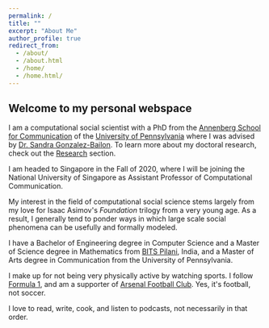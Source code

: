 ```yaml
---
permalink: /
title: ""
excerpt: "About Me"
author_profile: true
redirect_from: 
  - /about/
  - /about.html
  - /home/
  - /home.html/
---
```

## Welcome to my personal webspace

I am a computational social scientist with a PhD from the [Annenberg School for Communication](https://www.asc.upenn.edu) of the [University of Pennsylvania](http://www.upenn.edu) where I was advised by [Dr. Sandra Gonzalez-Bailon](https://www.asc.upenn.edu/node/648). To learn more about my doctoral research, check out the [Research](./research) section.

I am headed to Singapore in the Fall of 2020, where I will be joining the National University of Singapore as Assistant Professor of Computational Communication.

My interest in the field of computational social science stems largely from my love for Isaac Asimov's *Foundation* trilogy from a very young age. As a result, I generally tend to ponder ways in which large scale social phenomena can be usefully and formally modeled.

I have a Bachelor of Engineering degree in Computer Science and a Master of Science degree in Mathematics from [BITS Pilani](https://www.bits-pilani.ac.in/), India, and a Master of Arts degree in Communication from the University of Pennsylvania.

I make up for not being very physically active by watching sports. I follow  [Formula 1](http://formula1.com/), and am a supporter of [Arsenal Football Club](https://www.arsenal.com/). Yes, it's football, not soccer.

I love to read, write, cook, and listen to podcasts, not necessarily in that order.
<!--stackedit_data:
eyJoaXN0b3J5IjpbLTE5NDM2NTE2NzAsLTE5Mjg0MDc4OCwxND
Q1MzU1NjI3LC03NDEyODQ4OTEsLTE0MjA1MTQwMzcsLTMwMjMz
ODc0Myw4NzExNzc5NDQsLTIwMjk4Nzk2MzksLTcyMjU3ODc3OS
wtMjAyOTg3OTYzOV19
-->